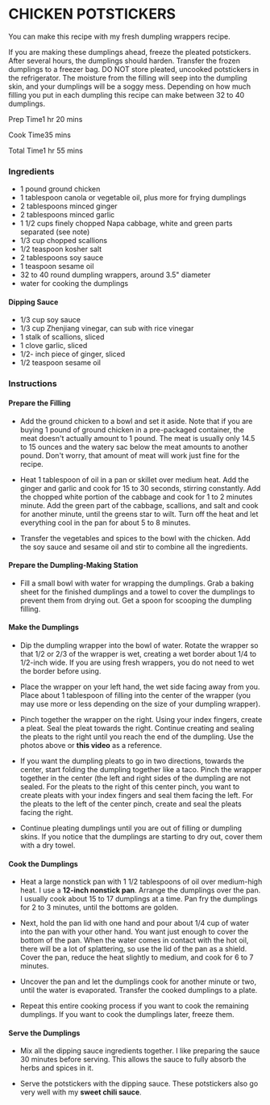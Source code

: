 # CHICKEN POTSTICKERS

You can make this recipe with my fresh dumpling wrappers recipe.

If you are making these dumplings ahead, freeze the pleated potstickers. After several hours, the dumplings should harden. Transfer the frozen dumplings to a freezer bag. DO NOT store pleated, uncooked potstickers in the refrigerator. The moisture from the filling will seep into the dumpling skin, and your dumplings will be a soggy mess. Depending on how much filling you put in each dumpling this recipe can make between 32 to 40 dumplings.

Prep Time1 hr 20 mins

Cook Time35 mins

Total Time1 hr 55 mins

### Ingredients

-   1 pound ground chicken
-   1 tablespoon canola or vegetable oil, plus more for frying dumplings
-   2 tablespoons minced ginger
-   2 tablespoons minced garlic
-   1 1/2 cups finely chopped Napa cabbage, white and green parts separated (see note)
-   1/3 cup chopped scallions
-   1/2 teaspoon kosher salt
-   2 tablespoons soy sauce
-   1 teaspoon sesame oil
-   32 to 40 round dumpling wrappers, around 3.5" diameter
-   water for cooking the dumplings

#### Dipping Sauce

-   1/3 cup soy sauce
-   1/3 cup Zhenjiang vinegar, can sub with rice vinegar
-   1 stalk of scallions, sliced
-   1 clove garlic, sliced
-   1/2- inch piece of ginger, sliced
-   1/2 teaspoon sesame oil

### Instructions

#### **Prepare the Filling**

-   Add the ground chicken to a bowl and set it aside. Note that if you are buying 1 pound of ground chicken in a pre-packaged container, the meat doesn't actually amount to 1 pound. The meat is usually only 14.5 to 15 ounces and the watery sac below the meat amounts to another pound. Don't worry, that amount of meat will work just fine for the recipe.
    
-   Heat 1 tablespoon of oil in a pan or skillet over medium heat. Add the ginger and garlic and cook for 15 to 30 seconds, stirring constantly. Add the chopped white portion of the cabbage and cook for 1 to 2 minutes minute. Add the green part of the cabbage, scallions, and salt and cook for another minute, until the greens star to wilt. Turn off the heat and let everything cool in the pan for about 5 to 8 minutes.
    
-   Transfer the vegetables and spices to the bowl with the chicken. Add the soy sauce and sesame oil and stir to combine all the ingredients.
    

#### **Prepare the Dumpling-Making Station**

-   Fill a small bowl with water for wrapping the dumplings. Grab a baking sheet for the finished dumplings and a towel to cover the dumplings to prevent them from drying out. Get a spoon for scooping the dumpling filling.
    

#### **Make the Dumplings**

-   Dip the dumpling wrapper into the bowl of water. Rotate the wrapper so that 1/2 or 2/3 of the wrapper is wet, creating a wet border about 1/4 to 1/2-inch wide. If you are using fresh wrappers, you do not need to wet the border before using.
    
-   Place the wrapper on your left hand, the wet side facing away from you. Place about 1 tablespoon of filling into the center of the wrapper (you may use more or less depending on the size of your dumpling wrapper).
    
-   Pinch together the wrapper on the right. Using your index fingers, create a pleat. Seal the pleat towards the right. Continue creating and sealing the pleats to the right until you reach the end of the dumpling. Use the photos above or **this video** as a reference.
    
-   If you want the dumpling pleats to go in two directions, towards the center, start folding the dumpling together like a taco. Pinch the wrapper together in the center (the left and right sides of the dumpling are not sealed. For the pleats to the right of this center pinch, you want to create pleats with your index fingers and seal them facing the left. For the pleats to the left of the center pinch, create and seal the pleats facing the right.
    
-   Continue pleating dumplings until you are out of filling or dumpling skins. If you notice that the dumplings are starting to dry out, cover them with a dry towel.
    

#### **Cook the Dumplings**

-   Heat a large nonstick pan with 1 1/2 tablespoons of oil over medium-high heat. I use a **12-inch nonstick pan**. Arrange the dumplings over the pan. I usually cook about 15 to 17 dumplings at a time. Pan fry the dumplings for 2 to 3 minutes, until the bottoms are golden.
    
-   Next, hold the pan lid with one hand and pour about 1/4 cup of water into the pan with your other hand. You want just enough to cover the bottom of the pan. When the water comes in contact with the hot oil, there will be a lot of splattering, so use the lid of the pan as a shield. Cover the pan, reduce the heat slightly to medium, and cook for 6 to 7 minutes.
    
-   Uncover the pan and let the dumplings cook for another minute or two, until the water is evaporated. Transfer the cooked dumplings to a plate.
    
-   Repeat this entire cooking process if you want to cook the remaining dumplings. If you want to cook the dumplings later, freeze them.
    

#### **Serve the Dumplings**

-   Mix all the dipping sauce ingredients together. I like preparing the sauce 30 minutes before serving. This allows the sauce to fully absorb the herbs and spices in it.
    
-   Serve the potstickers with the dipping sauce. These potstickers also go very well with my **sweet chili sauce**.